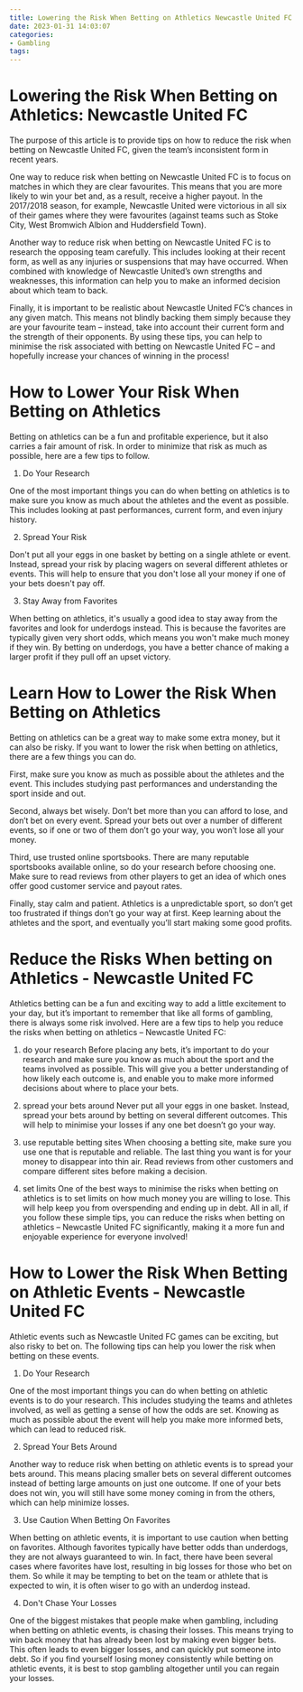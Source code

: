 ```yaml
---
title: Lowering the Risk When Betting on Athletics Newcastle United FC
date: 2023-01-31 14:03:07
categories:
- Gambling
tags:
---
```



#  Lowering the Risk When Betting on Athletics: Newcastle United FC

The purpose of this article is to provide tips on how to reduce the risk when betting on Newcastle United FC, given the team’s inconsistent form in recent years.

One way to reduce risk when betting on Newcastle United FC is to focus on matches in which they are clear favourites. This means that you are more likely to win your bet and, as a result, receive a higher payout. In the 2017/2018 season, for example, Newcastle United were victorious in all six of their games where they were favourites (against teams such as Stoke City, West Bromwich Albion and Huddersfield Town).

Another way to reduce risk when betting on Newcastle United FC is to research the opposing team carefully. This includes looking at their recent form, as well as any injuries or suspensions that may have occurred. When combined with knowledge of Newcastle United’s own strengths and weaknesses, this information can help you to make an informed decision about which team to back.

Finally, it is important to be realistic about Newcastle United FC’s chances in any given match. This means not blindly backing them simply because they are your favourite team – instead, take into account their current form and the strength of their opponents. By using these tips, you can help to minimise the risk associated with betting on Newcastle United FC – and hopefully increase your chances of winning in the process!

#  How to Lower Your Risk When Betting on Athletics

Betting on athletics can be a fun and profitable experience, but it also carries a fair amount of risk. In order to minimize that risk as much as possible, here are a few tips to follow.

1. Do Your Research

One of the most important things you can do when betting on athletics is to make sure you know as much about the athletes and the event as possible. This includes looking at past performances, current form, and even injury history.

2. Spread Your Risk

Don't put all your eggs in one basket by betting on a single athlete or event. Instead, spread your risk by placing wagers on several different athletes or events. This will help to ensure that you don't lose all your money if one of your bets doesn't pay off.

3. Stay Away from Favorites

When betting on athletics, it's usually a good idea to stay away from the favorites and look for underdogs instead. This is because the favorites are typically given very short odds, which means you won't make much money if they win. By betting on underdogs, you have a better chance of making a larger profit if they pull off an upset victory.

#  Learn How to Lower the Risk When Betting on Athletics

Betting on athletics can be a great way to make some extra money, but it can also be risky. If you want to lower the risk when betting on athletics, there are a few things you can do.

First, make sure you know as much as possible about the athletes and the event. This includes studying past performances and understanding the sport inside and out.

Second, always bet wisely. Don’t bet more than you can afford to lose, and don’t bet on every event. Spread your bets out over a number of different events, so if one or two of them don’t go your way, you won’t lose all your money.

Third, use trusted online sportsbooks. There are many reputable sportsbooks available online, so do your research before choosing one. Make sure to read reviews from other players to get an idea of which ones offer good customer service and payout rates.

Finally, stay calm and patient. Athletics is a unpredictable sport, so don’t get too frustrated if things don’t go your way at first. Keep learning about the athletes and the sport, and eventually you’ll start making some good profits.

#  Reduce the Risks When betting on Athletics - Newcastle United FC 
Athletics betting can be a fun and exciting way to add a little excitement to your day, but it’s important to remember that like all forms of gambling, there is always some risk involved. Here are a few tips to help you reduce the risks when betting on athletics – Newcastle United FC:

1. do your research
Before placing any bets, it’s important to do your research and make sure you know as much about the sport and the teams involved as possible. This will give you a better understanding of how likely each outcome is, and enable you to make more informed decisions about where to place your bets.

2. spread your bets around
Never put all your eggs in one basket. Instead, spread your bets around by betting on several different outcomes. This will help to minimise your losses if any one bet doesn’t go your way.

3. use reputable betting sites
When choosing a betting site, make sure you use one that is reputable and reliable. The last thing you want is for your money to disappear into thin air. Read reviews from other customers and compare different sites before making a decision.

4. set limits
One of the best ways to minimise the risks when betting on athletics is to set limits on how much money you are willing to lose. This will help keep you from overspending and ending up in debt.
All in all, if you follow these simple tips, you can reduce the risks when betting on athletics – Newcastle United FC significantly, making it a more fun and enjoyable experience for everyone involved!

#  How to Lower the Risk When Betting on Athletic Events - Newcastle United FC

Athletic events such as Newcastle United FC games can be exciting, but also risky to bet on. The following tips can help you lower the risk when betting on these events.

1. Do Your Research

One of the most important things you can do when betting on athletic events is to do your research. This includes studying the teams and athletes involved, as well as getting a sense of how the odds are set. Knowing as much as possible about the event will help you make more informed bets, which can lead to reduced risk.

2. Spread Your Bets Around

Another way to reduce risk when betting on athletic events is to spread your bets around. This means placing smaller bets on several different outcomes instead of betting large amounts on just one outcome. If one of your bets does not win, you will still have some money coming in from the others, which can help minimize losses.

3. Use Caution When Betting On Favorites

When betting on athletic events, it is important to use caution when betting on favorites. Although favorites typically have better odds than underdogs, they are not always guaranteed to win. In fact, there have been several cases where favorites have lost, resulting in big losses for those who bet on them. So while it may be tempting to bet on the team or athlete that is expected to win, it is often wiser to go with an underdog instead.

4. Don't Chase Your Losses

One of the biggest mistakes that people make when gambling, including when betting on athletic events, is chasing their losses. This means trying to win back money that has already been lost by making even bigger bets. This often leads to even bigger losses, and can quickly put someone into debt. So if you find yourself losing money consistently while betting on athletic events, it is best to stop gambling altogether until you can regain your losses.